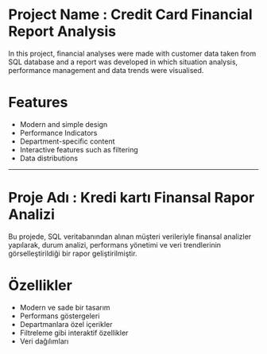 # Project Name : Credit Card Financial Report Analysis
In this project, financial analyses were made with customer data taken from SQL database and a report was developed in which situation analysis, performance management and data trends were visualised.

# Features
- Modern and simple design
- Performance Indicators
- Department-specific content
- Interactive features such as filtering
- Data distributions

  
-----------------------------------------------------------------------------------

# Proje Adı : Kredi kartı Finansal Rapor Analizi
Bu projede, SQL veritabanından alınan müşteri verileriyle finansal analizler yapılarak, durum analizi, performans yönetimi ve veri trendlerinin görselleştirildiği bir rapor geliştirilmiştir.

# Özellikler
- Modern ve sade bir tasarım
-  Performans göstergeleri
-  Departmanlara özel içerikler
-  Filtreleme gibi interaktif özellikler
-  Veri dağılımları


